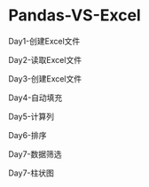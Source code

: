 # Pandas-VS-Excel

Day1-创建Excel文件

Day2-读取Excel文件

Day3-创建Excel文件

Day4-自动填充

Day5-计算列

Day6-排序

Day7-数据筛选

Day7-柱状图
